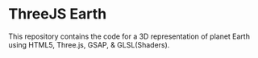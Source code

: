 # ThreeJS Earth
This repository contains the code for a 3D representation of planet Earth using HTML5, Three.js, GSAP, & GLSL(Shaders).